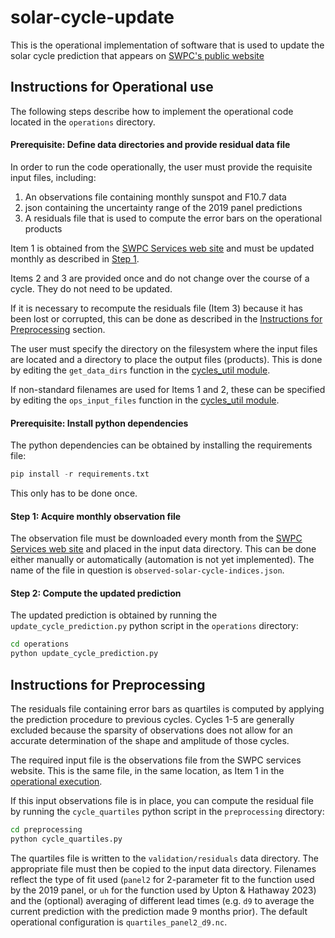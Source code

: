 # solar-cycle-update

This is the operational implementation of software that is used to update the solar cycle prediction that appears on [SWPC's public website](https://www.swpc.noaa.gov/products/solar-cycle-progression) 

## Instructions for Operational use

The following steps describe how to implement the operational code located in the `operations` directory.

#### Prerequisite: Define data directories and provide residual data file

In order to run the code operationally, the user must provide the requisite input files, including:

1. An observations file containing monthly sunspot and F10.7 data
2. json containing the uncertainty range of the 2019 panel predictions
3. A residuals file that is used to compute the error bars on the operational products

Item 1 is obtained from the [SWPC Services web site](https://services.swpc.noaa.gov/json/solar-cycle/) and must be updated monthly as described in [Step 1](#step-1-acquire-monthly-observation-files).

Items 2 and 3 are provided once and do not change over the course of a cycle.  They do not need to be updated.

If it is necessary to recompute the residuals file (Item 3) because it has been lost or corrupted, this can be done as described in the [Instructions for Preprocessing](#instructions-for-preprocessing) section.

The user must specify the directory on the filesystem where the input files are located and a directory to place the output files (products).   This is done by editing the `get_data_dirs` function in the [cycles_util module](./utilities/cycles_util.py).

If non-standard filenames are used for Items 1 and 2, these can be specified by editing the `ops_input_files` function in the [cycles_util module](./utilities/cycles_util.py).

#### Prerequisite: Install python dependencies

The python dependencies can be obtained by installing the requirements file:

```python
pip install -r requirements.txt
```

This only has to be done once.

#### Step 1: Acquire monthly observation file

The observation file must be downloaded every month from the [SWPC Services web site](https://services.swpc.noaa.gov/json/solar-cycle/) and placed in the input data directory.  This can be done either manually or automatically (automation is not yet implemented).  The name of the file in question is `observed-solar-cycle-indices.json`.

#### Step 2: Compute the updated prediction

The updated prediction is obtained by running the `update_cycle_prediction.py` python script in the `operations` directory:

```bash
cd operations
python update_cycle_prediction.py
```

## Instructions for Preprocessing

The residuals file containing error bars as quartiles is computed by applying the prediction procedure to previous cycles.  Cycles 1-5 are generally excluded because the sparsity of observations does not allow for an accurate determination of the shape and amplitude of those cycles.

The required input file is the observations file from the SWPC services website.  This is the same file, in the same location, as Item 1 in the [operational execution](#prerequisite-define-data-directories-and-provide-residual-data-file).

If this input observations file is in place, you can compute the residual file by running the `cycle_quartiles` python script in the `preprocessing` directory:

```bash
cd preprocessing
python cycle_quartiles.py
```

The quartiles file is written to the `validation/residuals` data directory.  The appropriate file must then be copied to the input data directory.  Filenames reflect the type of fit used (`panel2` for 2-parameter fit to the function used by the 2019 panel, or `uh` for the function used by Upton & Hathaway 2023) and the (optional) averaging of different lead times (e.g. `d9` to average the current prediction with the prediction made 9 months prior).  The default operational configuration is `quartiles_panel2_d9.nc`.


